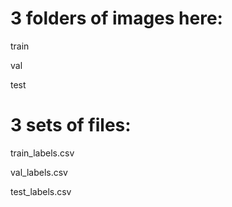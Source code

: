 # 3 folders of images here:

train

val

test


# 3 sets of files:

train_labels.csv

val_labels.csv

test_labels.csv


